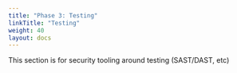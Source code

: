 ```yaml
---
title: "Phase 3: Testing"
linkTitle: "Testing"
weight: 40
layout: docs
---
```


This section is for security tooling around testing (SAST/DAST, etc)
